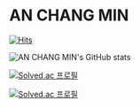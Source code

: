 # AN CHANG MIN 

[![Hits](https://hits.seeyoufarm.com/api/count/incr/badge.svg?url=https%3A%2F%2Fgithub.com%2FEngineering-Student-An&count_bg=%235393F6&title_bg=%232B4CC4&icon=&icon_color=%23E7E7E7&title=hits&edge_flat=false)](https://hits.seeyoufarm.com)

![AN CHANG MIN's GitHub stats](https://github-readme-stats.vercel.app/api?username=Engineering-Student-An&show_icons=true&theme=tokyonight)


[![Solved.ac 프로필](http://mazassumnida.wtf/api/generate_badge?boj=chm2006)](https://solved.ac/chm2006)

[![Solved.ac 프로필](http://mazassumnida.wtf/api/v2/generate_badge?boj=chm2006)](https://solved.ac/chm2006)

<!--
**Engineering-Student-An/Engineering-Student-An** is a ✨ _special_ ✨ repository because its `README.md` (this file) appears on your GitHub profile.

Here are some ideas to get you started:

- 🔭 I’m currently working on ...
- 🌱 I’m currently learning ...
- 👯 I’m looking to collaborate on ...
- 🤔 I’m looking for help with ...
- 💬 Ask me about ...
- 📫 How to reach me: ...
- 😄 Pronouns: ...
- ⚡ Fun fact: ...
-->
